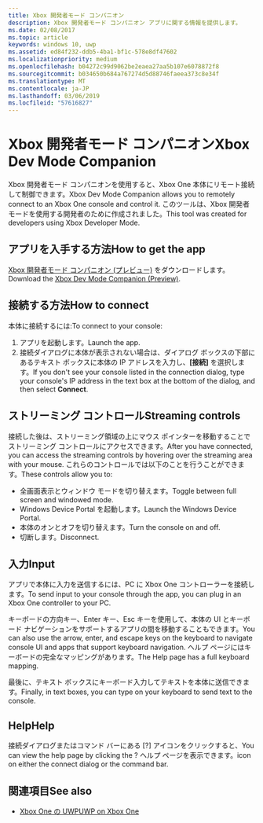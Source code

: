 ```yaml
---
title: Xbox 開発者モード コンパニオン
description: Xbox 開発者モード コンパニオン アプリに関する情報を提供します。
ms.date: 02/08/2017
ms.topic: article
keywords: windows 10, uwp
ms.assetid: ed84f232-ddb5-4ba1-bf1c-578e8df47602
ms.localizationpriority: medium
ms.openlocfilehash: b04272c99d9062be2eaea27aa5b107e6078872f8
ms.sourcegitcommit: b034650b684a767274d5d88746faeea373c8e34f
ms.translationtype: MT
ms.contentlocale: ja-JP
ms.lasthandoff: 03/06/2019
ms.locfileid: "57616827"
---
```

# <a name="xbox-dev-mode-companion"></a><span data-ttu-id="b9261-104">Xbox 開発者モード コンパニオン</span><span class="sxs-lookup"><span data-stu-id="b9261-104">Xbox Dev Mode Companion</span></span>

<span data-ttu-id="b9261-105">Xbox 開発者モード コンパニオンを使用すると、Xbox One 本体にリモート接続して制御できます。</span><span class="sxs-lookup"><span data-stu-id="b9261-105">Xbox Dev Mode Companion allows you to remotely connect to an Xbox One console and control it.</span></span> <span data-ttu-id="b9261-106">このツールは、Xbox 開発者モードを使用する開発者のために作成されました。</span><span class="sxs-lookup"><span data-stu-id="b9261-106">This tool was created for developers using Xbox Developer Mode.</span></span>

## <a name="how-to-get-the-app"></a><span data-ttu-id="b9261-107">アプリを入手する方法</span><span class="sxs-lookup"><span data-stu-id="b9261-107">How to get the app</span></span>  
<span data-ttu-id="b9261-108">[Xbox 開発者モード コンパニオン (プレビュー)](https://www.microsoft.com/store/p/xbox-dev-mode-companion/9nblggh519cp) をダウンロードします。</span><span class="sxs-lookup"><span data-stu-id="b9261-108">Download the [Xbox Dev Mode Companion (Preview)](https://www.microsoft.com/store/p/xbox-dev-mode-companion/9nblggh519cp).</span></span>

## <a name="how-to-connect"></a><span data-ttu-id="b9261-109">接続する方法</span><span class="sxs-lookup"><span data-stu-id="b9261-109">How to connect</span></span>   
<span data-ttu-id="b9261-110">本体に接続するには:</span><span class="sxs-lookup"><span data-stu-id="b9261-110">To connect to your console:</span></span>

1. <span data-ttu-id="b9261-111">アプリを起動します。</span><span class="sxs-lookup"><span data-stu-id="b9261-111">Launch the app.</span></span>   
2. <span data-ttu-id="b9261-112">接続ダイアログに本体が表示されない場合は、ダイアログ ボックスの下部にあるテキスト ボックスに本体の IP アドレスを入力し、**[接続]** を選択します。</span><span class="sxs-lookup"><span data-stu-id="b9261-112">If you don't see your console listed in the connection dialog, type your console's IP address in the text box at the bottom of the dialog, and then select **Connect**.</span></span>

## <a name="streaming-controls"></a><span data-ttu-id="b9261-113">ストリーミング コントロール</span><span class="sxs-lookup"><span data-stu-id="b9261-113">Streaming controls</span></span>
<span data-ttu-id="b9261-114">接続した後は、ストリーミング領域の上にマウス ポインターを移動することでストリーミング コントロールにアクセスできます。</span><span class="sxs-lookup"><span data-stu-id="b9261-114">After you have connected, you can access the streaming controls by hovering over the streaming area with your mouse.</span></span> <span data-ttu-id="b9261-115">これらのコントロールでは以下のことを行うことができます。</span><span class="sxs-lookup"><span data-stu-id="b9261-115">These controls allow you to:</span></span>
* <span data-ttu-id="b9261-116">全画面表示とウィンドウ モードを切り替えます。</span><span class="sxs-lookup"><span data-stu-id="b9261-116">Toggle between full screen and windowed mode.</span></span>
* <span data-ttu-id="b9261-117">Windows Device Portal を起動します。</span><span class="sxs-lookup"><span data-stu-id="b9261-117">Launch the Windows Device Portal.</span></span>
* <span data-ttu-id="b9261-118">本体のオンとオフを切り替えます。</span><span class="sxs-lookup"><span data-stu-id="b9261-118">Turn the console on and off.</span></span>
* <span data-ttu-id="b9261-119">切断します。</span><span class="sxs-lookup"><span data-stu-id="b9261-119">Disconnect.</span></span>

## <a name="input"></a><span data-ttu-id="b9261-120">入力</span><span class="sxs-lookup"><span data-stu-id="b9261-120">Input</span></span>
<span data-ttu-id="b9261-121">アプリで本体に入力を送信するには、PC に Xbox One コントローラーを接続します。</span><span class="sxs-lookup"><span data-stu-id="b9261-121">To send input to your console through the app, you can plug in an Xbox One controller to your PC.</span></span>   
    
<span data-ttu-id="b9261-122">キーボードの方向キー、Enter キー、Esc キーを使用して、本体の UI とキーボード ナビゲーションをサポートするアプリの間を移動することもできます。</span><span class="sxs-lookup"><span data-stu-id="b9261-122">You can also use the arrow, enter, and escape keys on the keyboard to navigate console UI and apps that support keyboard navigation.</span></span> <span data-ttu-id="b9261-123">ヘルプ ページにはキーボードの完全なマッピングがあります。</span><span class="sxs-lookup"><span data-stu-id="b9261-123">The Help page has a full keyboard mapping.</span></span>   
   
<span data-ttu-id="b9261-124">最後に、テキスト ボックスにキーボード入力してテキストを本体に送信できます。</span><span class="sxs-lookup"><span data-stu-id="b9261-124">Finally, in text boxes, you can type on your keyboard to send text to the console.</span></span>   

## <a name="help"></a><span data-ttu-id="b9261-125">Help</span><span class="sxs-lookup"><span data-stu-id="b9261-125">Help</span></span>
<span data-ttu-id="b9261-126">接続ダイアログまたはコマンド バーにある [?] アイコンをクリックすると、</span><span class="sxs-lookup"><span data-stu-id="b9261-126">You can view the help page by clicking the ?</span></span> <span data-ttu-id="b9261-127">ヘルプ ページを表示できます。</span><span class="sxs-lookup"><span data-stu-id="b9261-127">icon on either the connect dialog or the command bar.</span></span>

## <a name="see-also"></a><span data-ttu-id="b9261-128">関連項目</span><span class="sxs-lookup"><span data-stu-id="b9261-128">See also</span></span>
- [<span data-ttu-id="b9261-129">Xbox One の UWP</span><span class="sxs-lookup"><span data-stu-id="b9261-129">UWP on Xbox One</span></span>](index.md)
